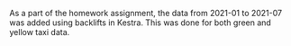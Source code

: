 As a part of the homework assignment, the data from 2021-01 to 2021-07 was added using backlifts in Kestra.
This was done for both green and yellow taxi data.


